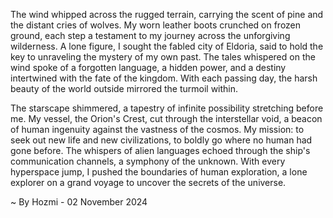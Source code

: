 
The wind whipped across the rugged terrain, carrying the scent of pine and the distant cries of wolves.  My worn leather boots crunched on frozen ground, each step a testament to my journey across the unforgiving wilderness.  A lone figure, I sought the fabled city of Eldoria, said to hold the key to unraveling the mystery of my own past.  The tales whispered on the wind spoke of a forgotten language, a hidden power, and a destiny intertwined with the fate of the kingdom.  With each passing day, the harsh beauty of the world outside mirrored the turmoil within. 

The starscape shimmered, a tapestry of infinite possibility stretching before me.  My vessel, the Orion's Crest, cut through the interstellar void, a beacon of human ingenuity against the vastness of the cosmos.  My mission: to seek out new life and new civilizations, to boldly go where no human had gone before.  The whispers of alien languages echoed through the ship's communication channels, a symphony of the unknown.  With every hyperspace jump, I pushed the boundaries of human exploration, a lone explorer on a grand voyage to uncover the secrets of the universe. 

~ By Hozmi - 02 November 2024
